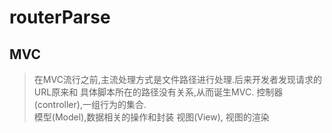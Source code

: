 # routerParse

## MVC
> 在MVC流行之前,主流处理方式是文件路径进行处理.后来开发者发现请求的URL原来和
具体脚本所在的路径没有关系,从而诞生MVC.
> 控制器(controller),一组行为的集合.<br />
> 模型(Model),数据相关的操作和封装
> 视图(View), 视图的渲染

